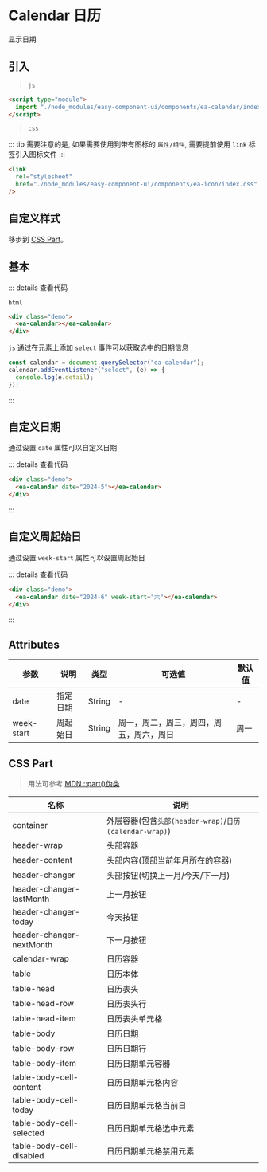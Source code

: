 <script setup>
import { onMounted } from 'vue'

onMounted(() => {
    // import('../index.js')
    import('../components/ea-calendar/index.js')
    import('./index.scss')

    document.querySelector('ea-calendar').addEventListener('select', (e) => {
        console.log(e.detail)
    })
})
</script>

# Calendar 日历

显示日期

## 引入

> `js`

```html
<script type="module">
  import "./node_modules/easy-component-ui/components/ea-calendar/index.js";
</script>
```

> `css`

::: tip
需要注意的是, 如果需要使用到带有图标的 `属性/组件`, 需要提前使用 `link` 标签引入图标文件
:::

```html
<link
  rel="stylesheet"
  href="./node_modules/easy-component-ui/components/ea-icon/index.css"
/>
```

## 自定义样式

移步到 [CSS Part](#css-part)。

## 基本

<div class="demo">
    <ea-calendar></ea-calendar>
</div>

::: details 查看代码

`html`

```html
<div class="demo">
  <ea-calendar></ea-calendar>
</div>
```

`js` 通过在元素上添加 `select` 事件可以获取选中的日期信息

```js
const calendar = document.querySelector("ea-calendar");
calendar.addEventListener("select", (e) => {
  console.log(e.detail);
});
```

:::

## 自定义日期

通过设置 `date` 属性可以自定义日期

<div class="demo">
    <ea-calendar date="2024-5"></ea-calendar>
</div>

::: details 查看代码

```html
<div class="demo">
  <ea-calendar date="2024-5"></ea-calendar>
</div>
```

:::

## 自定义周起始日

通过设置 `week-start` 属性可以设置周起始日

<div class="demo">
    <ea-calendar date="2024-6" week-start="六"></ea-calendar>
</div>

::: details 查看代码

```html
<div class="demo">
  <ea-calendar date="2024-6" week-start="六"></ea-calendar>
</div>
```

:::

## Attributes

| 参数       | 说明     | 类型   | 可选值                                   | 默认值 |
| ---------- | -------- | ------ | ---------------------------------------- | ------ |
| date       | 指定日期 | String | -                                        | -      |
| week-start | 周起始日 | String | 周一，周二，周三，周四，周五，周六，周日 | 周一   |

## CSS Part

> 用法可参考 [MDN ::part()伪类](https://developer.mozilla.org/zh-CN/docs/Web/CSS/::part)

| 名称                     | 说明                                                    |
| ------------------------ | ------------------------------------------------------- |
| container                | 外层容器(包含`头部(header-wrap)`/`日历(calendar-wrap)`) |
| header-wrap              | 头部容器                                                |
| header-content           | 头部内容(顶部当前年月所在的容器)                        |
| header-changer           | 头部按钮(切换上一月/今天/下一月)                        |
| header-changer-lastMonth | 上一月按钮                                              |
| header-changer-today     | 今天按钮                                                |
| header-changer-nextMonth | 下一月按钮                                              |
| calendar-wrap            | 日历容器                                                |
| table                    | 日历本体                                                |
| table-head               | 日历表头                                                |
| table-head-row           | 日历表头行                                              |
| table-head-item          | 日历表头单元格                                          |
| table-body               | 日历日期                                                |
| table-body-row           | 日历日期行                                              |
| table-body-item          | 日历日期单元容器                                        |
| table-body-cell-content  | 日历日期单元格内容                                      |
| table-body-cell-today    | 日历日期单元格当前日                                    |
| table-body-cell-selected | 日历日期单元格选中元素                                  |
| table-body-cell-disabled | 日历日期单元格禁用元素                                  |
